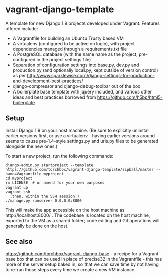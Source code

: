 vagrant-django-template
=======================

A template for new Django 1.9 projects developed under Vagrant. Features offered include:

* A Vagrantfile for building an Ubuntu Trusty based VM
* A virtualenv (configured to be active on login), with project dependencies managed through a requirements.txt file
* A PostgreSQL database (with the same name as the project, pre-configured in the project settings file)
* Separation of configuration settings into base.py, dev.py and production.py (and optionally local.py, kept outside
  of version control) as per http://www.sparklewise.com/django-settings-for-production-and-development-best-practices/
* django-compressor and django-debug-toolbar out of the box
* A boilerplate base template with jquery included, and various other ideas and best practices borrowed from https://github.com/h5bp/html5-boilerplate

Setup
-----
Install Django 1.9 on your host machine. (Be sure to explicitly uninstall earlier versions first, or use a virtualenv -
having earlier versions around seems to cause pre-1.4-style settings.py and urls.py files to be generated alongside the
new ones.)

To start a new project, run the following commands:

    django-admin.py startproject --template https://github.com/torchbox/vagrant-django-template/zipball/master --name=Vagrantfile myproject
    cd myproject
    rm LICENSE  # or amend for your own purposes
    vagrant up
    vagrant ssh
      (then, within the SSH session:)
    ./manage.py runserver 0.0.0.0:8000

This will make the app accessible on the host machine as http://localhost:8000/ . The codebase is located on the host
machine, exported to the VM as a shared folder; code editing and Git operations will generally be done on the host.

See also
--------
https://github.com/torchbox/vagrant-django-base - a recipe for a Vagrant base box that can be used in place of precise32
in the Vagrantfile - this has more of the server setup baked in, so that we can save time by not having to re-run those
steps every time we create a new VM instance.

